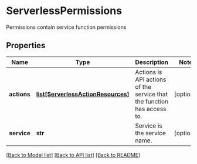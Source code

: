 # ServerlessPermissions

Permissions contain service function permissions

## Properties
Name | Type | Description | Notes
------------ | ------------- | ------------- | -------------
**actions** | [**list[ServerlessActionResources]**](ServerlessActionResources.md) | Actions is API actions of the service that the function has access to.  | [optional] 
**service** | **str** | Service is the service name.  | [optional] 

[[Back to Model list]](../README.md#documentation-for-models) [[Back to API list]](../README.md#documentation-for-api-endpoints) [[Back to README]](../README.md)


